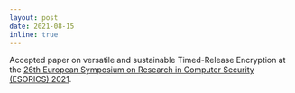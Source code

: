 ```yaml
---
layout: post
date: 2021-08-15
inline: true
---
```


Accepted paper on versatile and sustainable Timed-Release Encryption at the <a href="https://esorics2021.athene-center.de" target="_blank" rel="noopener">26th European Symposium on Research in Computer Security (ESORICS) 2021</a>.